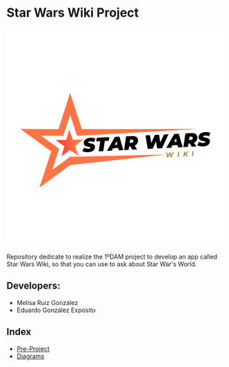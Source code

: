 # Star Wars Wiki Project

<img src="img/logo.png"/>

Repository dedicate to realize the 1ºDAM project to develop an app 
called Star Wars Wiki, so that you can use to ask about Star War's World.

## Developers: 

- Melisa Ruiz González
- Eduardo González Expósito

## Index

- [Pre-Project](pre-project)
- [Diagrams](diagrams)
